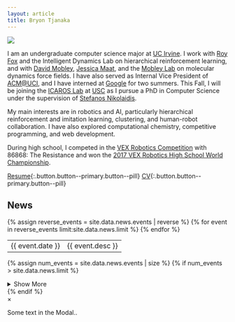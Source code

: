 ```yaml
---
layout: article
title: Bryon Tjanaka
---
```


<div class="card profile-pic">
  <div class="card__image">
    <img class="image" src="/assets/img/btjanaka.jpg"/>
  </div>
</div>

I am an undergraduate computer science major at [UC Irvine](https://uci.edu/). I
work with [Roy Fox](https://royf.org/) and the Intelligent Dynamics Lab on
hierarchical reinforcement learning, and with
[David Mobley](https://mobleylab.org/people/david-mobley/),
[Jessica Maat](https://www.linkedin.com/in/jessica-maat-2a1875119/), and the
[Mobley Lab](https://mobleylab.org/) on molecular dynamics force fields. I have
also served as Internal Vice President of [ACM@UCI](http://acm-uci.org/), and I
have interned at [Google](https://google.com) for two summers. This Fall, I will
be joining the [ICAROS Lab](http://icaros.usc.edu) at
[USC](https://www.usc.edu/) as I pursue a PhD in Computer Science under the
supervision of [Stefanos Nikolaidis](https://stefanosnikolaidis.net).

My main interests are in robotics and AI, particularly hierarchical
reinforcement and imitation learning, clustering, and human-robot collaboration.
I have also explored computational chemistry, competitive programming, and web
development.

During high school, I competed in the
[VEX Robotics Competition](https://en.wikipedia.org/wiki/VEX_Robotics_Competition)
with 86868: The Resistance and won the
[2017 VEX Robotics High School World Championship](https://www.robotevents.com/robot-competitions/vex-robotics-competition/RE-VRC-17-4887.html).

[<i class="far fa-file-alt"></i> Resume](/assets/pdf/btjanaka-resume.pdf){:.button.button--primary.button--pill}
[<i class="far fa-file-alt"></i> CV](/assets/pdf/btjanaka-cv.pdf){:.button.button--primary.button--pill}

<div class="news-section">
  <h2>News</h2>

  <table class="news">
    {% assign reverse_events = site.data.news.events | reverse %}
    {% for event in reverse_events limit:site.data.news.limit %}
      <tr>
        <td class="date">{{ event.date }}</td>
        <td class="desc">{{ event.desc }}</td>
      </tr>
    {% endfor %}
  </table>

  {% assign num_events = site.data.news.events | size %}
  {% if num_events > site.data.news.limit %}

  <details class="show-more">
    <summary>Show More</summary>
    <table class="news">
      {% assign reverse_events = site.data.news.events | reverse %}
      {% for event in reverse_events offset:site.data.news.limit %}
        <tr>
          <td class="date">{{ event.date }}</td>
          <td class="desc">{{ event.desc }}</td>
        </tr>
      {% endfor %}
    </table>
  </details>
  {% endif %}
</div>

<!-- [> Konami Code and Modal <] -->
<!-- See https://www.w3schools.com/howto/howto_css_modals.asp -->

<div id="modal" class="custom__modal">

  <!-- Modal content -->
  <div class="custom__modal-content">
    <span id="close" class="custom__modal-close">&times;</span>
    <p>Some text in the Modal..</p>
  </div>

</div>


<script type="text/javascript" src="/assets/js/konami.js"></script>
<script type="text/javascript">

let modal = document.getElementById("modal");

// Clicking on the close button or outside the window closes the modal.
let close = document.getElementById("close");
close.onclick = function() {
  modal.style.display = "none";
}
window.onclick = function(event) {
  if(event.target == modal) {
    modal.style.display = "none";
  }
}

// Konami code activates it.
let konami = new Konami(function() {
  modal.style.display = "block";
});

</script>
